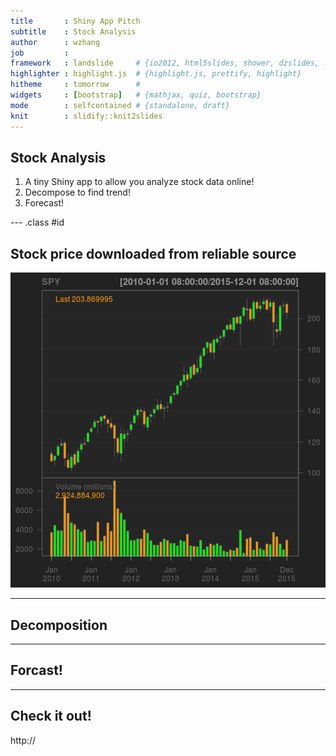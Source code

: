```yaml
---
title       : Shiny App Pitch 
subtitle    : Stock Analysis
author      : wzhang
job         : 
framework   : landslide     # {io2012, html5slides, shower, dzslides, ...}
highlighter : highlight.js  # {highlight.js, prettify, highlight}
hitheme     : tomorrow      # 
widgets     : [bootstrap]   # {mathjax, quiz, bootstrap}
mode        : selfcontained # {standalone, draft}
knit        : slidify::knit2slides
---
```


## Stock Analysis

1. A tiny Shiny app to allow you analyze stock data online!
2. Decompose to find trend!
3. Forecast!

--- .class #id 

## Stock price downloaded from reliable source

![plot of chunk unnamed-chunk-1](assets/fig/unnamed-chunk-1-1.png)

---

## Decomposition

---


## Forcast!


---


## Check it out!

http://

